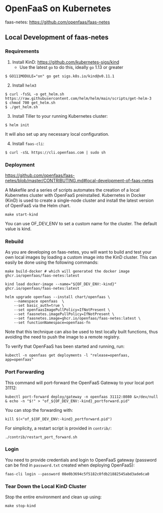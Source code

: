 # OpenFaaS on Kubernetes

faas-netes: https://github.com/openfaas/faas-netes

## Local Development of faas-netes

### Requirements

1. Install KinD: https://github.com/kubernetes-sigs/kind
    - Use the latest `go` to do this, ideally `go` 1.13 or greater

```
$ GO111MODULE="on" go get sigs.k8s.io/kind@v0.11.1
```

2. Install `helm3`

```
$ curl -fsSL -o get_helm.sh https://raw.githubusercontent.com/helm/helm/main/scripts/get-helm-3
$ chmod 700 get_helm.sh
$ ./get_helm.sh
```

3. Install Tiller to your running Kubernetes cluster:

```
$ helm init
```

It will also set up any necessary local configuration.

4. Install `faas-cli`:

```
$ curl -sSL https://cli.openfaas.com | sudo sh
```

### Deployment

https://github.com/openfaas/faas-netes/blob/master/CONTRIBUTING.md#local-development-of-faas-netes

A Makefile and a series of scripts automates the creation of a local Kubernetes cluster with OpenFaaS preinstalled.
Kubernetes in Docker (KinD) is used to create a single-node cluster and install the latest version of OpenFaaS via the Helm chart.

```
make start-kind
```

You can use OF_DEV_ENV to set a custom name for the cluster. The default value is kind.

### Rebuild

As you are developing on faas-netes, you will want to build and test your own local images by loading a custom image into the KinD cluster.
This can easily be done using the following commands:

```
make build-docker # which will generated the docker image ghcr.io/openfaas/faas-netes:latest

kind load docker-image --name="${OF_DEV_ENV:-kind}" ghcr.io/openfaas/faas-netes:latest

helm upgrade openfaas --install chart/openfaas \
    --namespace openfaas  \
    --set basic_auth=true \
    --set openfaasImagePullPolicy=IfNotPresent \
    --set faasnetes.imagePullPolicy=IfNotPresent \
    --set faasnetes.image=ghcr.io/openfaas/faas-netes:latest \
    --set functionNamespace=openfaas-fn
```

Note that this technique can also be used to test locally built functions, thus avoiding the need to push the image to a remote registry.

To verify that OpenFaaS has been started and running, run:

```
kubectl -n openfaas get deployments -l "release=openfaas, app=openfaas"
```

### Port Forwarding

This command will port-forward the OpenFaaS Gateway to your local port 31112:

```
kubectl port-forward deploy/gateway -n openfaas 31112:8080 &>/dev/null & echo -n "$!" > "of_${OF_DEV_ENV:-kind}_portforward.pid"
```

You can stop the forwarding with:

```
kill $(<"of_${OF_DEV_ENV:-kind}_portforward.pid")
```

For simplicity, a restart script is provided in `contrib/`:

```
./contrib/restart_port_forward.sh
```

### Login

You need to provide credentials and login to OpenFaaS gateway (password can be find in `password.txt` created when deploying OpenFaaS):

```
faas-cli login --password 08e0b3694c5f5182c0fdb21882545abd3ade6ca0
```

### Tear Down the Local KinD Cluster

Stop the entire environment and clean up using:

```
make stop-kind
```
